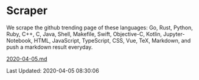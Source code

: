 # Scraper

We scrape the github trending page of these languages: Go, Rust, Python, Ruby, C++, C, Java, Shell, Makefile, Swift, Objective-C, Kotlin, Jupyter-Notebook, HTML, JavaScript, TypeScript, CSS, Vue, TeX, Markdown, and push a markdown result everyday.

[2020-04-05.md](https://github.com/yangwenmai/Scraper/blob/master/2020-04-05.md)

Last Updated: 2020-04-05 08:30:06